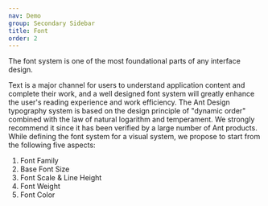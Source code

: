 ```yaml
---
nav: Demo
group: Secondary Sidebar
title: Font
order: 2
---
```


The font system is one of the most foundational parts of any interface design.

Text is a major channel for users to understand application content and complete their work, and a well designed font system will greatly enhance the user's reading experience and work efficiency. The Ant Design typography system is based on the design principle of "dynamic order" combined with the law of natural logarithm and temperament. We strongly recommend it since it has been verified by a large number of Ant products. While defining the font system for a visual system, we propose to start from the following five aspects:

1. Font Family
2. Base Font Size
3. Font Scale & Line Height
4. Font Weight
5. Font Color
